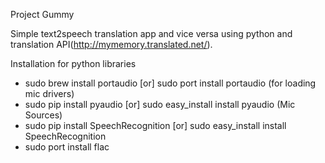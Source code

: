 Project Gummy

Simple text2speech translation app and vice versa using python and translation API(http://mymemory.translated.net/).

Installation for python libraries

- sudo brew install portaudio [or] sudo port install portaudio (for loading mic drivers)
- sudo pip install pyaudio [or] sudo easy_install install pyaudio (Mic Sources)
- sudo pip install SpeechRecognition [or] sudo easy_install install SpeechRecognition
- sudo port install flac
